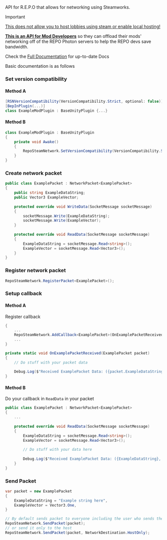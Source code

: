 API for R.E.P.O that allows for networking using Steamworks.

> [!IMPORTANT]
> <ins>This does not allow you to host lobbies using steam or enable local hosting!</ins>
> 
> <ins>**This is an API for Mod Developers**</ins>
> so they can offload their mods' networking off of the REPO Photon servers to help the REPO devs save bandwidth.

Check the [Full Documentation](https://rune580.github.io/RepoSteamNetworking/docs/getting-started.html) for up-to-date Docs

Basic documentation is as follows

### Set version compatibility

#### Method A

```csharp
[RSNVersionCompatibility(VersionCompatibility.Strict, optional: false)] // Defaults
[BepInPlugin(...)]
class ExampleModPlugin : BaseUnityPlugin {...}
```

#### Method B

```csharp
class ExampleModPlugin : BaseUnityPlugin 
{
    private void Awake() 
    {
        RepoSteamNetwork.SetVersionCompatibility(VersionCompatibility.Strict, plugin: this);
    }
}
```

### Create network packet
```csharp
public class ExamplePacket : NetworkPacket<ExamplePacket>
{
    public string ExampleDataString;
    public Vector3 ExampleVector;
    
    protected override void WriteData(SocketMessage socketMessage) 
    {
        socketMessage.Write(ExampleDataString);
        socketMessage.Write(ExampleVector);
    }
    
    protected override void ReadData(SocketMessage socketMessage) 
    {
        ExampleDataString = socketMessage.Read<string>();
        ExampleVector = socketMessage.Read<Vector3>();
    }
}
```

### Register network packet
```csharp
RepoSteamNetwork.RegisterPacket<ExamplePacket>();
```

### Setup callback

#### Method A
Register callback
```csharp
{
    ...
    RepoSteamNetwork.AddCallback<ExamplePacket>(OnExamplePacketReceived);
    ...
}

private static void OnExamplePacketReceived(ExamplePacket packet) 
{
    // Do stuff with your packet data
    
    Debug.Log($"Received ExamplePacket Data: ({packet.ExampleDataString}, {packet.ExampleVector})");
}
```
#### Method B
Do your callback in `ReadData` in your packet
```csharp
public class ExamplePacket : NetworkPacket<ExamplePacket>
{
    ...
    
    protected override void ReadData(SocketMessage socketMessage) 
    {
        ExampleDataString = socketMessage.Read<string>();
        ExampleVector = socketMessage.Read<Vector3>();
        
        // Do stuff with your data here
        
        Debug.Log($"Received ExamplePacket Data: ({ExampleDataString}, {ExampleVector})");
    }
}
```

### Send Packet
```csharp
var packet = new ExamplePacket 
{
    ExampleDataString = "Example string here",
    ExampleVector = Vector3.One,
}

// By default sends packet to everyone including the user who sends the packet
RepoSteamNetwork.SendPacket(packet);
// or send it only to the host
RepoSteamNetwork.SendPacket(packet, NetworkDestination.HostOnly);
```